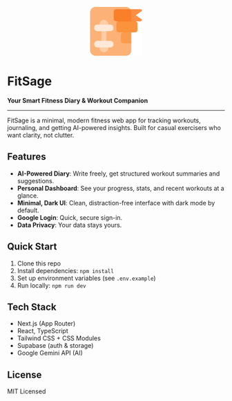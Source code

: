 
<p align="center">
  <img src="./public/logo.svg" alt="FitSage Logo" width="120"/>
</p>

# FitSage

**Your Smart Fitness Diary & Workout Companion**

---

FitSage is a minimal, modern fitness web app for tracking workouts, journaling, and getting AI-powered insights. Built for casual exercisers who want clarity, not clutter.

## Features

- **AI-Powered Diary**: Write freely, get structured workout summaries and suggestions.
- **Personal Dashboard**: See your progress, stats, and recent workouts at a glance.
- **Minimal, Dark UI**: Clean, distraction-free interface with dark mode by default.
- **Google Login**: Quick, secure sign-in.
- **Data Privacy**: Your data stays yours.

## Quick Start

1. Clone this repo
2. Install dependencies: `npm install`
3. Set up environment variables (see `.env.example`)
4. Run locally: `npm run dev`

## Tech Stack
- Next.js (App Router)
- React, TypeScript
- Tailwind CSS + CSS Modules
- Supabase (auth & storage)
- Google Gemini API (AI)

## License
MIT Licensed
